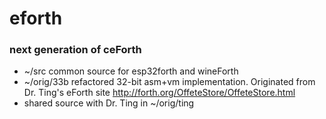# eforth 
### next generation of ceForth
* ~/src common source for esp32forth and wineForth
* ~/orig/33b refactored 32-bit asm+vm implementation. Originated from Dr. Ting's eForth site http://forth.org/OffeteStore/OffeteStore.html
* shared source with Dr. Ting in ~/orig/ting
